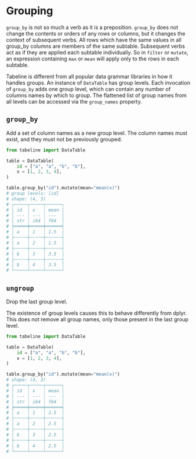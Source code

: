 # Grouping

`group_by` is not so much a verb as it is a preposition. `group_by` does not change the contents or orders of any rows or columns, but it changes the context of subsequent verbs. All rows which have the same values in all group_by columns are members of the same subtable. Subsequent verbs act as if they are applied each subtable individually. So in `filter` or `mutate`, an expression containing `max` or `mean` will apply only to the rows in each subtable. 

Tabeline is different from all popular data grammar libraries in how it handles groups. An instance of `DataTable` has group levels. Each invocation of `group_by` adds one group level, which can contain any number of columns names by which to group. The flattened list of group names from all levels can be accessed via the `group_names` property.

## `group_by`

Add a set of column names as a new group level. The column names must exist, and they must not be previously grouped.

```python
from tabeline import DataTable

table = DataTable(
    id = ["a", "a", "b", "b"],
    x = [1, 2, 3, 4],
)

table.group_by("id").mutate(mean="mean(x)")
# group levels: [id]
# shape: (4, 3)
# ┌─────┬─────┬──────┐
# │ id  ┆ x   ┆ mean │
# │ --- ┆ --- ┆ ---  │
# │ str ┆ i64 ┆ f64  │
# ╞═════╪═════╪══════╡
# │ a   ┆ 1   ┆ 1.5  │
# ├╌╌╌╌╌┼╌╌╌╌╌┼╌╌╌╌╌╌┤
# │ a   ┆ 2   ┆ 1.5  │
# ├╌╌╌╌╌┼╌╌╌╌╌┼╌╌╌╌╌╌┤
# │ b   ┆ 3   ┆ 3.5  │
# ├╌╌╌╌╌┼╌╌╌╌╌┼╌╌╌╌╌╌┤
# │ b   ┆ 4   ┆ 3.5  │
# └─────┴─────┴──────┘
```

## `ungroup`

Drop the last group level.

The existence of group levels causes this to behave differently from dplyr. This does not remove all group names, only those present in the last group level.

```python
from tabeline import DataTable

table = DataTable(
    id = ["a", "a", "b", "b"],
    x = [1, 2, 3, 4],
)

table.group_by("id").mutate(mean="mean(x)")
# shape: (4, 3)
# ┌─────┬─────┬──────┐
# │ id  ┆ x   ┆ mean │
# │ --- ┆ --- ┆ ---  │
# │ str ┆ i64 ┆ f64  │
# ╞═════╪═════╪══════╡
# │ a   ┆ 1   ┆ 2.5  │
# ├╌╌╌╌╌┼╌╌╌╌╌┼╌╌╌╌╌╌┤
# │ a   ┆ 2   ┆ 2.5  │
# ├╌╌╌╌╌┼╌╌╌╌╌┼╌╌╌╌╌╌┤
# │ b   ┆ 3   ┆ 2.5  │
# ├╌╌╌╌╌┼╌╌╌╌╌┼╌╌╌╌╌╌┤
# │ b   ┆ 4   ┆ 2.5  │
# └─────┴─────┴──────┘
```
